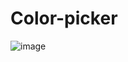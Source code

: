 # Color-picker
![image](https://github.com/user-attachments/assets/55c9a32f-caed-405e-a97d-599bea788462)
